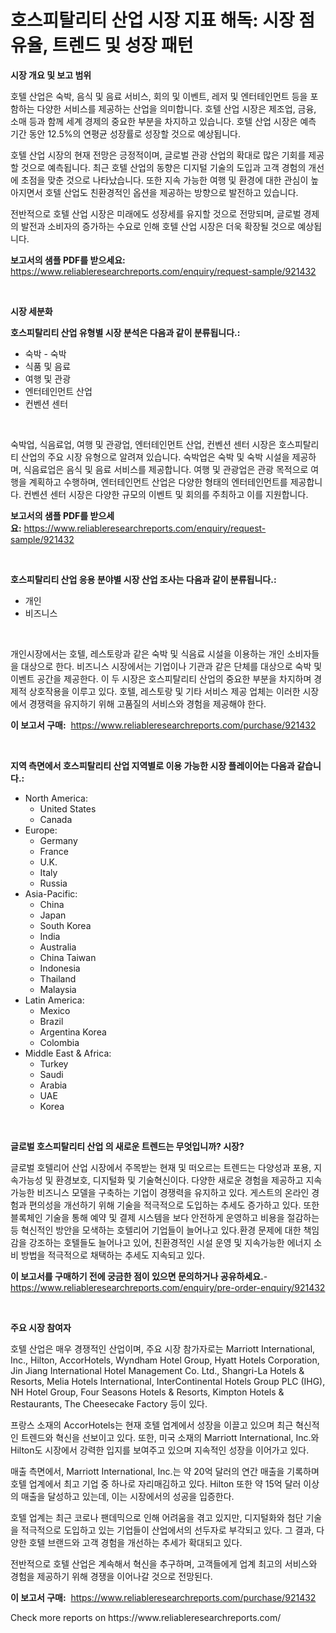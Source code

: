 <p><h1>호스피탈리티 산업 시장 지표 해독: 시장 점유율, 트렌드 및 성장 패턴</h1></p><p><strong>시장 개요 및 보고 범위</strong></p>
<p><p>호텔 산업은 숙박, 음식 및 음료 서비스, 회의 및 이벤트, 레저 및 엔터테인먼트 등을 포함하는 다양한 서비스를 제공하는 산업을 의미합니다. 호텔 산업 시장은 제조업, 금융, 소매 등과 함께 세계 경제의 중요한 부분을 차지하고 있습니다. 호텔 산업 시장은 예측 기간 동안 12.5%의 연평균 성장률로 성장할 것으로 예상됩니다.</p><p>호텔 산업 시장의 현재 전망은 긍정적이며, 글로벌 관광 산업의 확대로 많은 기회를 제공할 것으로 예측됩니다. 최근 호텔 산업의 동향은 디지털 기술의 도입과 고객 경험의 개선에 초점을 맞춘 것으로 나타났습니다. 또한 지속 가능한 여행 및 환경에 대한 관심이 높아지면서 호텔 산업도 친환경적인 옵션을 제공하는 방향으로 발전하고 있습니다.</p><p>전반적으로 호텔 산업 시장은 미래에도 성장세를 유지할 것으로 전망되며, 글로벌 경제의 발전과 소비자의 증가하는 수요로 인해 호텔 산업 시장은 더욱 확장될 것으로 예상됩니다.</p></p>
<p><strong>보고서의 샘플 PDF를 받으세요:</strong> <a href="https://www.reliableresearchreports.com/enquiry/request-sample/921432">https://www.reliableresearchreports.com/enquiry/request-sample/921432</a></p>
<p>&nbsp;</p>
<p><strong>시장 세분화</strong></p>
<p><strong>호스피탈리티 산업 유형별 시장 분석은 다음과 같이 분류됩니다.:</strong></p>
<p><ul><li>숙박 - 숙박</li><li>식품 및 음료</li><li>여행 및 관광</li><li>엔터테인먼트 산업</li><li>컨벤션 센터</li></ul></p>
<p>&nbsp;</p>
<p><p>숙박업, 식음료업, 여행 및 관광업, 엔터테인먼트 산업, 컨벤션 센터 시장은 호스피탈리티 산업의 주요 시장 유형으로 알려져 있습니다. 숙박업은 숙박 및 숙박 시설을 제공하며, 식음료업은 음식 및 음료 서비스를 제공합니다. 여행 및 관광업은 관광 목적으로 여행을 계획하고 수행하며, 엔터테인먼트 산업은 다양한 형태의 엔터테인먼트를 제공합니다. 컨벤션 센터 시장은 다양한 규모의 이벤트 및 회의를 주최하고 이를 지원합니다.</p></p>
<p><strong>보고서의 샘플 PDF를 받으세요:</strong>&nbsp;<a href="https://www.reliableresearchreports.com/enquiry/request-sample/921432">https://www.reliableresearchreports.com/enquiry/request-sample/921432</a></p>
<p>&nbsp;</p>
<p><strong> 호스피탈리티 산업 응용 분야별 시장 산업 조사는 다음과 같이 분류됩니다.:</strong></p>
<p><ul><li>개인</li><li>비즈니스</li></ul></p>
<p>&nbsp;</p>
<p><p>개인시장에서는 호텔, 레스토랑과 같은 숙박 및 식음료 시설을 이용하는 개인 소비자들을 대상으로 한다. 비즈니스 시장에서는 기업이나 기관과 같은 단체를 대상으로 숙박 및 이벤트 공간을 제공한다. 이 두 시장은 호스피탈리티 산업의 중요한 부분을 차지하며 경제적 상호작용을 이루고 있다. 호텔, 레스토랑 및 기타 서비스 제공 업체는 이러한 시장에서 경쟁력을 유지하기 위해 고품질의 서비스와 경험을 제공해야 한다.</p></p>
<p><strong>이 보고서 구매:</strong>&nbsp; <a href="https://www.reliableresearchreports.com/purchase/921432">https://www.reliableresearchreports.com/purchase/921432</a></p>
<p>&nbsp;</p>
<p><strong>지역 측면에서 호스피탈리티 산업 지역별로 이용 가능한 시장 플레이어는 다음과 같습니다.:</strong></p>
<p><ul>
    <li>
        North America:
        <ul>
            <li>United States</li>
            <li>Canada</li>
        </ul>
    </li>
    <li>
        Europe:
        <ul>
            <li>Germany</li>
            <li>France</li>
            <li>U.K.</li>
            <li>Italy</li>
            <li>Russia</li>
        </ul>
    </li>
    <li>
        Asia-Pacific:
        <ul>
            <li>China</li>
            <li>Japan</li>
            <li>South Korea</li>
            <li>India</li>
            <li>Australia</li>
            <li>China Taiwan</li>
            <li>Indonesia</li>
            <li>Thailand</li>
            <li>Malaysia</li>
        </ul>
    </li>
    <li>
        Latin America:
        <ul>
            <li>Mexico</li>
            <li>Brazil</li>
            <li>Argentina Korea</li>
            <li>Colombia</li>
        </ul>
    </li>
    <li>
        Middle East & Africa:
        <ul>
            <li>Turkey</li>
            <li>Saudi</li>
            <li>Arabia</li>
            <li>UAE</li>
            <li>Korea</li>
        </ul>
    </li>
    </ul></p>
<p>&nbsp;</p>
<p><strong>글로벌 호스피탈리티 산업 의 새로운 트렌드는 무엇입니까? 시장?</strong></p>
<p><p>글로벌 호텔리어 산업 시장에서 주목받는 현재 및 떠오르는 트렌드는 다양성과 포용, 지속가능성 및 환경보호, 디지털화 및 기술혁신이다. 다양한 새로운 경험을 제공하고 지속가능한 비즈니스 모델을 구축하는 기업이 경쟁력을 유지하고 있다. 게스트의 온라인 경험과 편의성을 개선하기 위해 기술을 적극적으로 도입하는 추세도 증가하고 있다. 또한 블록체인 기술을 통해 예약 및 결제 시스템을 보다 안전하게 운영하고 비용을 절감하는 등 혁신적인 방안을 모색하는 호텔리어 기업들이 늘어나고 있다.환경 문제에 대한 책임감을 강조하는 호텔들도 늘어나고 있어, 친환경적인 시설 운영 및 지속가능한 에너지 소비 방법을 적극적으로 채택하는 추세도 지속되고 있다.</p></p>
<p><strong>이 보고서를 구매하기 전에 궁금한 점이 있으면 문의하거나 공유하세요.</strong>- <a href="https://www.reliableresearchreports.com/enquiry/pre-order-enquiry/921432">https://www.reliableresearchreports.com/enquiry/pre-order-enquiry/921432</a></p>
<p>&nbsp;</p>
<p><strong>주요 시장 참여자</strong></p>
<p><p>호텔 산업은 매우 경쟁적인 산업이며, 주요 시장 참가자로는 Marriott International, Inc., Hilton, AccorHotels, Wyndham Hotel Group, Hyatt Hotels Corporation, Jin Jiang International Hotel Management Co. Ltd., Shangri-La Hotels & Resorts, Melia Hotels International, InterContinental Hotels Group PLC (IHG), NH Hotel Group, Four Seasons Hotels & Resorts, Kimpton Hotels & Restaurants, The Cheesecake Factory 등이 있다. </p><p>프랑스 소재의 AccorHotels는 현재 호텔 업계에서 성장을 이끌고 있으며 최근 혁신적인 트렌드와 혁신을 선보이고 있다. 또한, 미국 소재의 Marriott International, Inc.와 Hilton도 시장에서 강력한 입지를 보여주고 있으며 지속적인 성장을 이어가고 있다. </p><p>매출 측면에서, Marriott International, Inc.는 약 20억 달러의 연간 매출을 기록하며 호텔 업계에서 최고 기업 중 하나로 자리매김하고 있다. Hilton 또한 약 15억 달러 이상의 매출을 달성하고 있는데, 이는 시장에서의 성공을 입증한다.</p><p>호텔 업계는 최근 코로나 팬데믹으로 인해 어려움을 겪고 있지만, 디지털화와 첨단 기술을 적극적으로 도입하고 있는 기업들이 산업에서의 선두자로 부각되고 있다. 그 결과, 다양한 호텔 브랜드와 고객 경험을 개선하는 추세가 확대되고 있다. </p><p>전반적으로 호텔 산업은 계속해서 혁신을 추구하며, 고객들에게 업계 최고의 서비스와 경험을 제공하기 위해 경쟁을 이어나갈 것으로 전망된다.</p></p>
<p><strong>이 보고서 구매:</strong>&nbsp;&nbsp;<a href="https://www.reliableresearchreports.com/purchase/921432">https://www.reliableresearchreports.com/purchase/921432</a></p>
<p>Check more reports on https://www.reliableresearchreports.com/</p>

